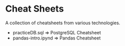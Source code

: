 # Cheat Sheets
A collection of cheatsheets from various technologies.
- practiceDB.sql => PostgreSQL Cheatsheet
- pandas-intro.ipynd => Pandas Cheatsheet
